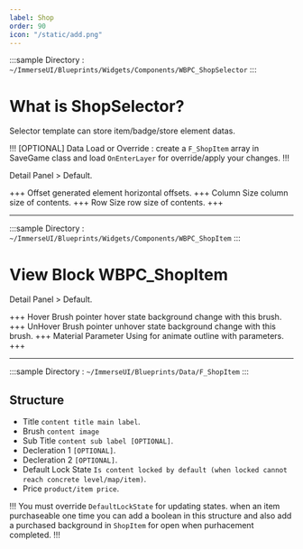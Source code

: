 ```yaml
---
label: Shop
order: 90
icon: "/static/add.png"
---
```



<style>
    .sample {
        text-align: left;
        color: #000000;
        border-radius: 10px;
        background-color: #5f99f5;
        border: 1px solid #1956AF;
        padding-left: 10px;
        padding-top: 20px;
        margin-bottom: 20px;
    }
</style>



:::sample
Directory :  `~/ImmerseUI/Blueprints/Widgets/Components/WBPC_ShopSelector`
:::
# What is ShopSelector?

Selector template can store item/badge/store element datas.

!!!
[OPTIONAL] Data Load or Override : create a `F_ShopItem` array in SaveGame class and load `OnEnterLayer` for override/apply your changes.
!!!

Detail Panel > Default.

+++ Offset
generated element horizontal offsets.
+++ Column Size
column size of contents.
+++ Row Size
row size of contents.
+++

---
:::sample
Directory :  `~/ImmerseUI/Blueprints/Widgets/Components/WBPC_ShopItem`
:::

# View Block WBPC_ShopItem

Detail Panel > Default.

+++ Hover Brush 
pointer hover state background change with this brush.
+++ UnHover Brush 
pointer unhover state background change with this brush.
+++ Material Parameter
Using for animate outline with parameters.
+++



---
:::sample
Directory :  `~/ImmerseUI/Blueprints/Data/F_ShopItem`
:::

## Structure

- Title `content title main label`.
- Brush  `content image`
- Sub Title `content sub label [OPTIONAL]`.
- Decleration 1 `[OPTIONAL]`.
- Decleration 2 `[OPTIONAL]`.
- Default Lock State `Is content locked by default (when locked cannot reach concrete level/map/item)`.
- Price `product/item price`.

!!!
You must override `DefaultLockState` for updating states. when an item purchaseable one time you can add a boolean in this structure and also add a purchased background in `ShopItem` for open when purhacement completed.
!!!





